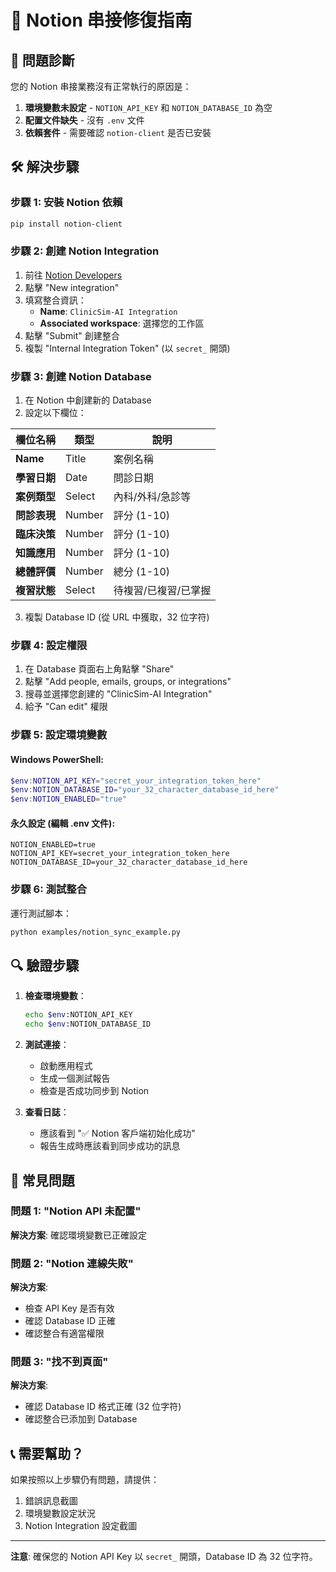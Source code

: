 # 🔧 Notion 串接修復指南

## 🚨 問題診斷

您的 Notion 串接業務沒有正常執行的原因是：

1. **環境變數未設定** - `NOTION_API_KEY` 和 `NOTION_DATABASE_ID` 為空
2. **配置文件缺失** - 沒有 `.env` 文件
3. **依賴套件** - 需要確認 `notion-client` 是否已安裝

## 🛠️ 解決步驟

### 步驟 1: 安裝 Notion 依賴

```bash
pip install notion-client
```

### 步驟 2: 創建 Notion Integration

1. 前往 [Notion Developers](https://www.notion.so/my-integrations)
2. 點擊 "New integration"
3. 填寫整合資訊：
   - **Name**: `ClinicSim-AI Integration`
   - **Associated workspace**: 選擇您的工作區
4. 點擊 "Submit" 創建整合
5. 複製 "Internal Integration Token" (以 `secret_` 開頭)

### 步驟 3: 創建 Notion Database

1. 在 Notion 中創建新的 Database
2. 設定以下欄位：

| 欄位名稱 | 類型 | 說明 |
|---------|------|------|
| **Name** | Title | 案例名稱 |
| **學習日期** | Date | 問診日期 |
| **案例類型** | Select | 內科/外科/急診等 |
| **問診表現** | Number | 評分 (1-10) |
| **臨床決策** | Number | 評分 (1-10) |
| **知識應用** | Number | 評分 (1-10) |
| **總體評價** | Number | 總分 (1-10) |
| **複習狀態** | Select | 待複習/已複習/已掌握 |

3. 複製 Database ID (從 URL 中獲取，32 位字符)

### 步驟 4: 設定權限

1. 在 Database 頁面右上角點擊 "Share"
2. 點擊 "Add people, emails, groups, or integrations"
3. 搜尋並選擇您創建的 "ClinicSim-AI Integration"
4. 給予 "Can edit" 權限

### 步驟 5: 設定環境變數

#### Windows PowerShell:
```powershell
$env:NOTION_API_KEY="secret_your_integration_token_here"
$env:NOTION_DATABASE_ID="your_32_character_database_id_here"
$env:NOTION_ENABLED="true"
```

#### 永久設定 (編輯 .env 文件):
```env
NOTION_ENABLED=true
NOTION_API_KEY=secret_your_integration_token_here
NOTION_DATABASE_ID=your_32_character_database_id_here
```

### 步驟 6: 測試整合

運行測試腳本：

```bash
python examples/notion_sync_example.py
```

## 🔍 驗證步驟

1. **檢查環境變數**：
   ```bash
   echo $env:NOTION_API_KEY
   echo $env:NOTION_DATABASE_ID
   ```

2. **測試連接**：
   - 啟動應用程式
   - 生成一個測試報告
   - 檢查是否成功同步到 Notion

3. **查看日誌**：
   - 應該看到 "✅ Notion 客戶端初始化成功"
   - 報告生成時應該看到同步成功的訊息

## 🚨 常見問題

### 問題 1: "Notion API 未配置"
**解決方案**: 確認環境變數已正確設定

### 問題 2: "Notion 連線失敗"
**解決方案**: 
- 檢查 API Key 是否有效
- 確認 Database ID 正確
- 確認整合有適當權限

### 問題 3: "找不到頁面"
**解決方案**: 
- 確認 Database ID 格式正確 (32 位字符)
- 確認整合已添加到 Database

## 📞 需要幫助？

如果按照以上步驟仍有問題，請提供：
1. 錯誤訊息截圖
2. 環境變數設定狀況
3. Notion Integration 設定截圖

---
**注意**: 確保您的 Notion API Key 以 `secret_` 開頭，Database ID 為 32 位字符。

